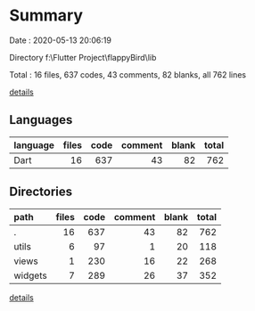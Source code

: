 # Summary

Date : 2020-05-13 20:06:19

Directory f:\Flutter Project\flappyBird\lib

Total : 16 files,  637 codes, 43 comments, 82 blanks, all 762 lines

[details](details.md)

## Languages
| language | files | code | comment | blank | total |
| :--- | ---: | ---: | ---: | ---: | ---: |
| Dart | 16 | 637 | 43 | 82 | 762 |

## Directories
| path | files | code | comment | blank | total |
| :--- | ---: | ---: | ---: | ---: | ---: |
| . | 16 | 637 | 43 | 82 | 762 |
| utils | 6 | 97 | 1 | 20 | 118 |
| views | 1 | 230 | 16 | 22 | 268 |
| widgets | 7 | 289 | 26 | 37 | 352 |

[details](details.md)